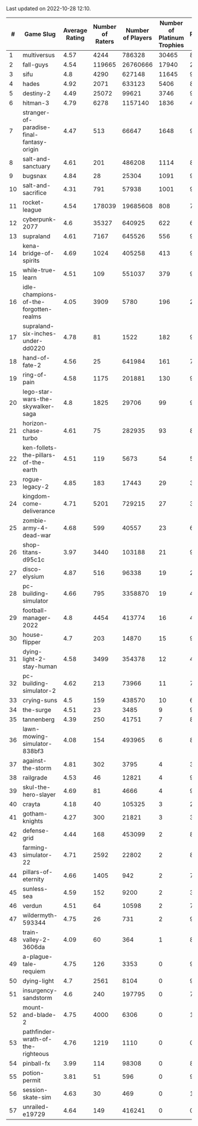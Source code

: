 Last updated on 2022-10-28 12:10.


|#|Game Slug|Average Rating|Number of Raters|Number of Players|Number of Platinum Trophies|Max Rarity (%)|
|---|---|---|---|---|---|---|
|1|multiversus|4.57|4244|786328|30465|80|
|2|fall-guys|4.54|119665|26760666|17940|2|
|3|sifu|4.8|4290|627148|11645|96|
|4|hades|4.92|2071|633123|5406|89|
|5|destiny-2|4.49|25072|99621|3746|96|
|6|hitman-3|4.79|6278|1157140|1836|48|
|7|stranger-of-paradise-final-fantasy-origin|4.47|513|66647|1648|98|
|8|salt-and-sanctuary|4.61|201|486208|1114|83|
|9|bugsnax|4.84|28|25304|1091|97|
|10|salt-and-sacrifice|4.31|791|57938|1001|91|
|11|rocket-league|4.54|178039|19685608|808|75|
|12|cyberpunk-2077|4.6|35327|640925|622|61|
|13|supraland|4.61|7167|645526|556|99|
|14|kena-bridge-of-spirits|4.69|1024|405258|413|94|
|15|while-true-learn|4.51|109|551037|379|93|
|16|idle-champions-of-the-forgotten-realms|4.05|3909|5780|196|23|
|17|supraland-six-inches-under-dd0220|4.78|81|1522|182|99|
|18|hand-of-fate-2|4.56|25|641984|161|72|
|19|ring-of-pain|4.58|1175|201881|130|97|
|20|lego-star-wars-the-skywalker-saga|4.8|1825|29706|99|98|
|21|horizon-chase-turbo|4.61|75|282935|93|83|
|22|ken-follets-the-pillars-of-the-earth|4.51|119|5673|54|53|
|23|rogue-legacy-2|4.85|183|17443|29|36|
|24|kingdom-come-deliverance|4.71|5201|729215|27|30|
|25|zombie-army-4-dead-war|4.68|599|40557|23|66|
|26|shop-titans-d95c1c|3.97|3440|103188|21|98|
|27|disco-elysium|4.87|516|96338|19|28|
|28|pc-building-simulator|4.66|795|3358870|19|47|
|29|football-manager-2022|4.8|4454|413774|16|48|
|30|house-flipper|4.7|203|14870|15|93|
|31|dying-light-2-stay-human|4.58|3499|354378|12|48|
|32|pc-building-simulator-2|4.62|213|73966|11|74|
|33|crying-suns|4.5|159|438570|10|65|
|34|the-surge|4.51|23|3485|9|94|
|35|tannenberg|4.39|250|41751|7|82|
|36|lawn-mowing-simulator-838bf3|4.08|154|493965|6|89|
|37|against-the-storm|4.81|302|3795|4|3|
|38|railgrade|4.53|46|12821|4|98|
|39|skul-the-hero-slayer|4.69|81|4666|4|96|
|40|crayta|4.18|40|105325|3|23|
|41|gotham-knights|4.27|300|21821|3|34|
|42|defense-grid|4.44|168|453099|2|80|
|43|farming-simulator-22|4.71|2592|22802|2|82|
|44|pillars-of-eternity|4.66|1405|942|2|79|
|45|sunless-sea|4.59|152|9200|2|37|
|46|verdun|4.51|64|10598|2|70|
|47|wildermyth-593344|4.75|26|731|2|91|
|48|train-valley-2-3606da|4.09|60|364|1|88|
|49|a-plague-tale-requiem|4.75|126|3353|0|91|
|50|dying-light|4.7|2561|8104|0|96|
|51|insurgency-sandstorm|4.6|240|197795|0|7|
|52|mount-and-blade-2|4.75|4000|6306|0|19|
|53|pathfinder-wrath-of-the-righteous|4.76|1219|1110|0|0.1|
|54|pinball-fx|3.99|114|98308|0|85|
|55|potion-permit|3.81|51|596|0|97|
|56|session-skate-sim|4.63|30|469|0|13|
|57|unrailed-e19729|4.64|149|416241|0|0.1|
